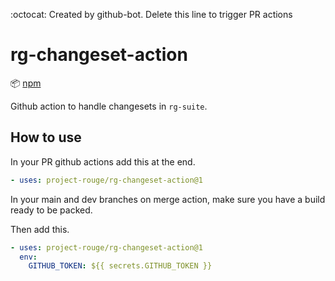 :octocat: Created by github-bot. Delete this line to trigger PR actions

# rg-changeset-action

:package: [npm](https://www.npmjs.com/package/@project-rouge/rg-changeset-action)

Github action to handle changesets in `rg-suite`.

## How to use

In your PR github actions add this at the end.

```yml
- uses: project-rouge/rg-changeset-action@1
```

In your main and dev branches on merge action, make sure you have a build ready to be packed.

Then add this.

```yml
- uses: project-rouge/rg-changeset-action@1
  env:
    GITHUB_TOKEN: ${{ secrets.GITHUB_TOKEN }}
```
